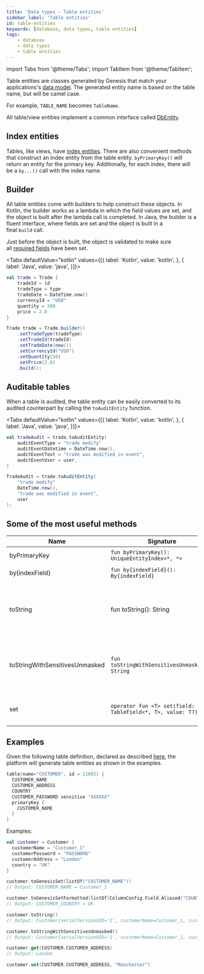 ```yaml
---
title: 'Data types - Table entities'
sidebar_label: 'Table entities'
id: table-entities
keywords: [database, data types, table entities]
tags:
    - database
    - data types
    - table entities
---
```




import Tabs from '@theme/Tabs';
import TabItem from '@theme/TabItem';


Table entities are classes generated by Genesis that match your applications's [data model](../../../database/fields-tables-views/fields-tables-views/). The generated entity name is based on the table name, but will be camel case. 

For example, `TABLE_NAME` becomes `TableName`. 

All table/view entities implement a common interface called [DbEntity](../../../database/data-types/dbentity/).

## Index entities

Tables, like views, have [index entities](../../../database/data-types/index-entities/). There are also convenient methods that construct an index entity from the table entity. `byPrimaryKey()` will return an entity for the primary key. Additionally, for each index, there will be a `by...()` call with the index name.

## Builder

All table entities come with builders to help construct these objects. In Kotlin, the builder works as a lambda in which the field values are set, and the object is built after the lambda call is completed. In Java, the builder is a fluent interface, where fields are set and the object is built in a final `build` call.

Just before the object is built, the object is validated to make sure all [required fields](../../../database/fields-tables-views/fields/) have been set.

<Tabs defaultValue="kotlin" values={[{ label: 'Kotlin', value: 'kotlin', }, { label: 'Java', value: 'java', }]}>
<TabItem value="kotlin">

```kotlin
val trade = Trade {
    tradeId = id
    tradeType = type
    tradeDate = DateTime.now()
    currencyId = "USD"
    quantity = 500
    price = 2.0
}
```
</TabItem>
<TabItem value="java">

```java
Trade trade = Trade.builder()
    .setTradeType(tradeType)
    .setTradeId(tradeId)
    .setTradeDate(now())
    .setCurrencyId("USD")
    .setQuantity(50)
    .setPrice(2.0)
    .build();
```
</TabItem>
</Tabs>

## Auditable tables

When a table is audited, the table entity can be easily converted to its audited counterpart by calling the `toAuditEntity` function.

<Tabs defaultValue="kotlin" values={[{ label: 'Kotlin', value: 'kotlin', }, { label: 'Java', value: 'java', }]}>
<TabItem value="kotlin">

```kotlin
val tradeAudit = trade.toAuditEntity(
    auditEventType = "trade modify"
    auditEventDatetime = DateTime.now(),
    auditEventText = "trade was modified in event",
    auditEventUser = user,
)
```
</TabItem>
<TabItem value="java">

```java
TradeAudit = trade.toAuditEntity(
    "trade modify"
    DateTime.now(),
    "trade was modified in event",
    user
);
```
</TabItem>
</Tabs>


## Some of the most useful methods

| Name | Signature | Description |
| --- | --- | --- |
| byPrimaryKey | `fun byPrimaryKey(): UniqueEntityIndex<*, *>` | gets entity by primaryKey |
| by{indexField} | `fun by{indexField}(): By{indexField}` | gets entity by index fields |
| toString | fun toString(): String | gets the string representation of the view with sensitive fields masked (for example, passwords) |
| toStringWithSensitivesUnmasked | `fun toStringWithSensitivesUnmasked(): String` | gets the string representation of view with sensitive fields(Ex: Password) unmasked |
| set | `operator fun <T> set(field: TableField<*, T>, value: T?)` | to set table field with provided value |

## Examples

Given the following table definition, declared as described [here](../../../database/fields-tables-views/tables/), the platform will generate table entities as shown in the examples.

```kotlin
table(name="CUSTOMER", id = 11002) {
  CUSTOMER_NAME
  CUSTOMER_ADDRESS
  COUNTRY
  CUSTOMER_PASSWORD sensitive "XXXXXX"
  primaryKey {
    CUSTOMER_NAME
  }
}
```

Examples:

```kotlin
val customer = Customer {
  customerName = "Customer_1"
  customerPassword = "PASSWORD"
  customerAddress = "London"
  country = "UK"
}

customer.toGenesisSet(listOf("CUSTOMER_NAME"))
// Output: CUSTOMER_NAME = Customer_1

customer.toGenesisSetFormatted(listOf(ColumnConfig.Field.Aliased("COUNTRY", "CUSTOMER_COUNTRY")))
// Output: CUSTOMER_COUNTRY = UK

customer.toString()
// Output: Customer{serialVersionUID='1', customerName=Customer_1, customerAddress=London, country=UK, customerPassword=XXXXXX, recordId={not-set}, timestamp={not-set}}

customer.toStringWithSensitivesUnmasked()
// Output: Customer{serialVersionUID='1', customerName=Customer_1, customerAddress=London, country=UK, customerPassword=PASSWORD, recordId={not-set}, timestamp={not-set}}

customer.get(CUSTOMER.CUSTOMER_ADDRESS)
// Output: London

customer.set(CUSTOMER.CUSTOMER_ADDRESS, "Manchester")
```